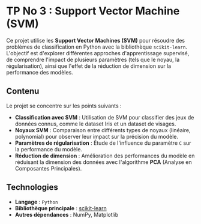# TP No 3 : Support Vector Machine (SVM)

Ce projet utilise les **Support Vector Machines (SVM)** pour résoudre des problèmes de classification en Python avec la bibliothèque `scikit-learn`. L'objectif est d'explorer différentes approches d'apprentissage supervisé, de comprendre l'impact de plusieurs paramètres (tels que le noyau, la régularisation), ainsi que l'effet de la réduction de dimension sur la performance des modèles.

## Contenu

Le projet se concentre sur les points suivants :

- **Classification avec SVM** : Utilisation de SVM pour classifier des jeux de données connus, comme le dataset Iris et un dataset de visages.
- **Noyaux SVM** : Comparaison entre différents types de noyaux (linéaire, polynomial) pour observer leur impact sur la précision du modèle.
- **Paramètres de régularisation** : Étude de l'influence du paramètre `C` sur la performance du modèle.
- **Réduction de dimension** : Amélioration des performances du modèle en réduisant la dimension des données avec l'algorithme **PCA** (Analyse en Composantes Principales).

## Technologies

- **Langage** : `Python`
- **Bibliothèque principale** : [scikit-learn](https://scikit-learn.org/stable/)
- **Autres dépendances** : NumPy, Matplotlib


